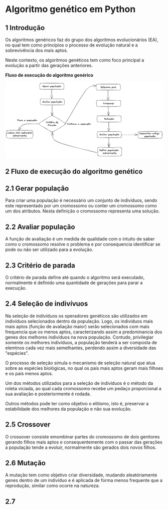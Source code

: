 # Algoritmo genético em Python

## 1 Introdução

Os algoritmos genéricos faz do grupo dos algoritmos evolucionários (EA), no qual tem como princípios o processo de evolução natural e a sobrevivência dos mais aptos. 

Neste contexto, os algoritmos genéticos tem como foco principal a evolução a partir das gerações anteriores.

**Fluxo de execução do algoritmo genérico**

![Fluxo de execução do algoritmo genérico](doc/assets/flow.png)

## 2 Fluxo de execução do algoritmo genético

## 2.1 Gerar população

Para criar uma população é necessário um conjunto de indivíduos, sendo este representado por um cromossomo ou conter um cromossomo como um dos atributos. Nesta definição o cromossomo representa uma solução.

## 2.2 Avaliar população

A função de avaliação é um medida de qualidade com o intuito de saber como o cromossomo resolve o problema e por consequencia identificar se pode ou não ser utilizado para a evolução.

## 2.3 Critério de parada

O critério de parada define até quando o algoritmo será executado, normalmente é definido uma quantidade de gerações para parar a execução.

## 2.4 Seleção de indivívuos

Na seleção de indivíduos os operadores genéticos são utilizados em indivíduos selecionados dentro da população. Logo, os indivíduos mais mais aptos (função de avaliação maior) serão selecionados com mais frequencia que os menos aptos, caracterizando assim a predominancia dos genes dos melhores indivíduos na nova população. Contudo, privilegiar somente os melhores indivíduos, a população tenderá a ser composta de elemtnos cada vez mais semelhantes, perdendo assim a diversidade das "espécies".

O processo de seleção simula o mecanismo de seleção natural que atua sobre as espécies biológicas, no qual os pais mais aptos geram mais filhoes e os pais menos aptos.

Um dos métodos utilizados para a seleção de indivíduos é o método da roleta viciada, ao qual cada cromossomo recebe um pedaço proporcional a sua avaliação e posteriormente é rodada. 

Outros métodos pode ter como objetivo o elitismo, isto é, preservar a estabilidade dos melhores da população e não sua evolução.

## 2.5 Crossover

O crossover consiste emombinar partes do cromossomo de dois genitores gerando filhos mais aptos e consequentemente com o passar das gerações a população tende a evoluir, normalmente são gerados dois novos filhos.

## 2.6 Mutação

A mutação tem como objetivo criar diversidade, mudando aleatóriamente genes dentro de um indivíduo e é aplicada de forma menos frequente que a reprodução, similar como ocorre na natureza.

## 2.7 

